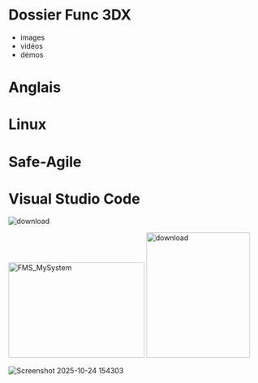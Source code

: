 # Dossier Func 3DX 
  - images
  - vidéos
  - démos

# Anglais 
# Linux
# Safe-Agile
# Visual Studio Code


![download](https://github.com/user-attachments/assets/8a171ad6-8b20-43b0-994b-245d367cac6b)




<img width="268" height="188" alt="FMS_MySystem" src="https://github.com/user-attachments/assets/15f117cd-2860-4b2c-963f-25bc3e6754ad" />




<img width="204" height="247" alt="download" src="https://github.com/user-attachments/assets/89e359a5-e59d-4144-8cd7-a9d3bcfa0a62" />




![Screenshot 2025-10-24 154303](https://github.com/user-attachments/assets/32252f1f-0898-4527-9b68-ec15176748d5)
